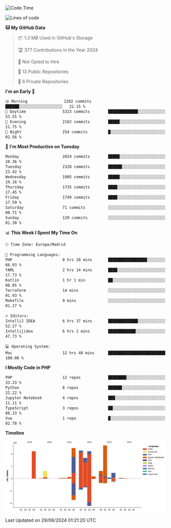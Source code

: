 <!--START_SECTION:waka-->
![Code Time](http://img.shields.io/badge/Code%20Time-233%20hrs%2056%20mins-blue)

![Lines of code](https://img.shields.io/badge/From%20Hello%20World%20I%27ve%20Written-31.4%20million%20lines%20of%20code-blue)

**🐱 My GitHub Data** 

> 📦 1.3 MB Used in GitHub's Storage 
 > 
> 🏆 377 Contributions in the Year 2024
 > 
> 🚫 Not Opted to Hire
 > 
> 📜 13 Public Repositories 
 > 
> 🔑 6 Private Repositories 
 > 
**I'm an Early 🐤** 

```text
🌞 Morning                2202 commits        ██████░░░░░░░░░░░░░░░░░░░   22.15 % 
🌆 Daytime                5323 commits        █████████████░░░░░░░░░░░░   53.55 % 
🌃 Evening                2162 commits        █████░░░░░░░░░░░░░░░░░░░░   21.75 % 
🌙 Night                  254 commits         █░░░░░░░░░░░░░░░░░░░░░░░░   02.56 % 
```
📅 **I'm Most Productive on Tuesday** 

```text
Monday                   2024 commits        █████░░░░░░░░░░░░░░░░░░░░   20.36 % 
Tuesday                  2328 commits        ██████░░░░░░░░░░░░░░░░░░░   23.42 % 
Wednesday                1905 commits        █████░░░░░░░░░░░░░░░░░░░░   19.16 % 
Thursday                 1735 commits        ████░░░░░░░░░░░░░░░░░░░░░   17.45 % 
Friday                   1749 commits        ████░░░░░░░░░░░░░░░░░░░░░   17.59 % 
Saturday                 71 commits          ░░░░░░░░░░░░░░░░░░░░░░░░░   00.71 % 
Sunday                   129 commits         ░░░░░░░░░░░░░░░░░░░░░░░░░   01.30 % 
```


📊 **This Week I Spent My Time On** 

```text
🕑︎ Time Zone: Europe/Madrid

💬 Programming Languages: 
PHP                      8 hrs 28 mins       █████████████████░░░░░░░░   66.93 % 
YAML                     2 hrs 14 mins       ████░░░░░░░░░░░░░░░░░░░░░   17.73 % 
Kotlin                   1 hr 1 min          ██░░░░░░░░░░░░░░░░░░░░░░░   08.05 % 
Terraform                14 mins             ░░░░░░░░░░░░░░░░░░░░░░░░░   01.93 % 
Makefile                 9 mins              ░░░░░░░░░░░░░░░░░░░░░░░░░   01.27 % 

🔥 Editors: 
IntelliJ IDEA            6 hrs 37 mins       █████████████░░░░░░░░░░░░   52.27 % 
Intellijidea             6 hrs 2 mins        ████████████░░░░░░░░░░░░░   47.73 % 

💻 Operating System: 
Mac                      12 hrs 40 mins      █████████████████████████   100.00 % 
```

**I Mostly Code in PHP** 

```text
PHP                      12 repos            ████████░░░░░░░░░░░░░░░░░   33.33 % 
Python                   8 repos             ██████░░░░░░░░░░░░░░░░░░░   22.22 % 
Jupyter Notebook         4 repos             ███░░░░░░░░░░░░░░░░░░░░░░   11.11 % 
TypeScript               3 repos             ██░░░░░░░░░░░░░░░░░░░░░░░   08.33 % 
Vue                      1 repo              █░░░░░░░░░░░░░░░░░░░░░░░░   02.78 % 
```



**Timeline**

![Lines of Code chart](https://raw.githubusercontent.com/danisoronellas/danisoronellas/main/assets/bar_graph.png)


 Last Updated on 29/06/2024 01:21:20 UTC
<!--END_SECTION:waka-->
